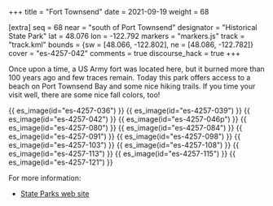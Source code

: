+++
title = "Fort Townsend"
date = 2021-09-19
weight = 68

[extra]
seq = 68
near = "south of Port Townsend"
designator = "Historical State Park"
lat = 48.076
lon = -122.792
markers = "markers.js"
track = "track.kml"
bounds = {sw = [48.066, -122.802], ne = [48.086, -122.782]}
cover = "es-4257-042"
comments = true
discourse_hack = true
+++

Once upon a time, a US Army fort was located here, but it burned more than 100 years ago and few traces remain. Today this park offers access to a beach on Port Townsend Bay and some nice hiking trails. If you time your visit well, there are some nice fall colors, too!

<!-- more -->

{{ es_image(id="es-4257-036") }}
{{ es_image(id="es-4257-039") }}
{{ es_image(id="es-4257-042") }}
{{ es_image(id="es-4257-046p") }}
{{ es_image(id="es-4257-080") }}
{{ es_image(id="es-4257-084") }}
{{ es_image(id="es-4257-091") }}
{{ es_image(id="es-4257-098") }}
{{ es_image(id="es-4257-103") }}
{{ es_image(id="es-4257-108") }}
{{ es_image(id="es-4257-113") }}
{{ es_image(id="es-4257-115") }}
{{ es_image(id="es-4257-121") }}

For more information:

* [State Parks web site](https://parks.state.wa.us/510/Fort-Townsend-Historical-State-Park)
